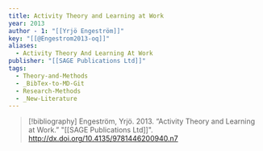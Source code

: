 ```yaml
---
title: Activity Theory and Learning at Work
year: 2013
author - 1: "[[Yrjö Engeström]]"
key: "[[@Engestrom2013-oq]]"
aliases:
  - Activity Theory And Learning At Work
publisher: "[[SAGE Publications Ltd]]"
tags:
  - Theory-and-Methods
  - _BibTex-to-MD-Git
  - Research-Methods
  - _New-Literature
---
```


> [!bibliography]
> Engeström, Yrjö. 2013. “Activity Theory and Learning at Work.” "[[SAGE Publications Ltd]]". http://dx.doi.org/10.4135/9781446200940.n7